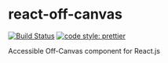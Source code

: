 # react-off-canvas 
[![Build Status](https://travis-ci.com/neosiae/react-off-canvas.svg?branch=master)](https://travis-ci.com/neosiae/react-off-canvas) [![code style: prettier](https://img.shields.io/badge/code_style-prettier-ff69b4.svg?style=flat-square)](https://github.com/prettier/prettier)


Accessible Off-Canvas component for React.js
